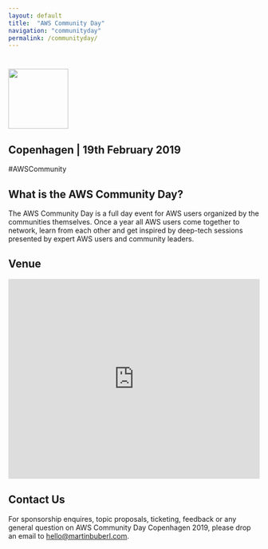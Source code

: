 ```yaml
---
layout: default
title:  "AWS Community Day"
navigation: "communityday"
permalink: /communityday/
---
```


<div class="jumbotron">
  <div class="container text-center">
    <h1><img src="/content/img/awscommunityday-nordics.png" height="120" /></h1>
    <h2 class="display-5 mt-4">Copenhagen | 19th February 2019</h2>
    <p class="font-weight-bold mt-3">#AWSCommunity</p>
  </div>
</div>

<div class="container">
  <h2>What is the AWS Community Day?</h2>
  <p>The AWS Community Day is a full day event for AWS users organized by the communities themselves. Once a year all AWS users come together to network, learn from each other and get inspired by deep-tech sessions presented by expert AWS users and community leaders.</p>

  <h2>Venue</h2>
  <p><iframe src="https://www.google.com/maps/embed?pb=!1m18!1m12!1m3!1d2249.807371516021!2d12.55742131592752!3d55.67494978053265!2m3!1f0!2f0!3f0!3m2!1i1024!2i768!4f13.1!3m3!1m2!1s0x4652530b9cac3615%3A0x5b367ee651f5cfc3!2sScandic+Copenhagen!5e0!3m2!1sen!2sdk!4v1540406635175" width="100%" height="400" frameborder="0" style="border:0"></iframe></p>

<!--
  <h2>Agenda</h2>
  <p>tbd</p>
  <h2>Speakers</2>
  <p>tbd</p>
  <h2>Sponsors</h2>
  <p>tbd</p>
  <h2>Volunteers</h2>
  <p>
  -->
  <h2>Contact Us</h2>
  <p>For sponsorship enquires, topic proposals, ticketing, feedback or any general question on AWS Community Day Copenhagen 2019, please drop an email to <a href="mailto:hello@martinbuberl.com">hello@martinbuberl.com</a>.</p>
</div>
